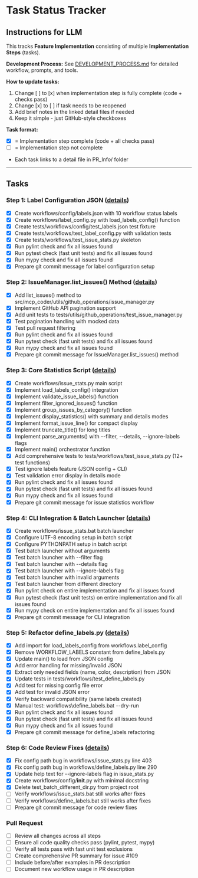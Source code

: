 # Task Status Tracker

## Instructions for LLM

This tracks **Feature Implementation** consisting of multiple **Implementation Steps** (tasks).

**Development Process:** See [DEVELOPMENT_PROCESS.md](./DEVELOPMENT_PROCESS.md) for detailed workflow, prompts, and tools.

**How to update tasks:**
1. Change [ ] to [x] when implementation step is fully complete (code + checks pass)
2. Change [x] to [ ] if task needs to be reopened
3. Add brief notes in the linked detail files if needed
4. Keep it simple - just GitHub-style checkboxes

**Task format:**
- [x] = Implementation step complete (code + all checks pass)
- [ ] = Implementation step not complete
- Each task links to a detail file in PR_Info/ folder

---

## Tasks

### Step 1: Label Configuration JSON ([details](steps/step_1.md))
- [x] Create workflows/config/labels.json with 10 workflow status labels
- [x] Create workflows/label_config.py with load_labels_config() function
- [x] Create tests/workflows/config/test_labels.json test fixture
- [x] Create tests/workflows/test_label_config.py with validation tests
- [x] Create tests/workflows/test_issue_stats.py skeleton
- [x] Run pylint check and fix all issues found
- [x] Run pytest check (fast unit tests) and fix all issues found
- [x] Run mypy check and fix all issues found
- [x] Prepare git commit message for label configuration setup

### Step 2: IssueManager.list_issues() Method ([details](steps/step_2.md))
- [x] Add list_issues() method to src/mcp_coder/utils/github_operations/issue_manager.py
- [x] Implement GitHub API pagination support
- [x] Add unit tests to tests/utils/github_operations/test_issue_manager.py
- [x] Test pagination handling with mocked data
- [x] Test pull request filtering
- [x] Run pylint check and fix all issues found
- [x] Run pytest check (fast unit tests) and fix all issues found
- [x] Run mypy check and fix all issues found
- [x] Prepare git commit message for IssueManager.list_issues() method

### Step 3: Core Statistics Script ([details](steps/step_3.md))
- [x] Create workflows/issue_stats.py main script
- [x] Implement load_labels_config() integration
- [x] Implement validate_issue_labels() function
- [x] Implement filter_ignored_issues() function
- [x] Implement group_issues_by_category() function
- [x] Implement display_statistics() with summary and details modes
- [x] Implement format_issue_line() for compact display
- [x] Implement truncate_title() for long titles
- [x] Implement parse_arguments() with --filter, --details, --ignore-labels flags
- [x] Implement main() orchestrator function
- [x] Add comprehensive tests to tests/workflows/test_issue_stats.py (12+ test functions)
- [x] Test ignore labels feature (JSON config + CLI)
- [x] Test validation error display in details mode
- [x] Run pylint check and fix all issues found
- [x] Run pytest check (fast unit tests) and fix all issues found
- [x] Run mypy check and fix all issues found
- [x] Prepare git commit message for issue statistics workflow

### Step 4: CLI Integration & Batch Launcher ([details](steps/step_4.md))
- [x] Create workflows/issue_stats.bat batch launcher
- [x] Configure UTF-8 encoding setup in batch script
- [x] Configure PYTHONPATH setup in batch script
- [x] Test batch launcher without arguments
- [x] Test batch launcher with --filter flag
- [x] Test batch launcher with --details flag
- [x] Test batch launcher with --ignore-labels flag
- [x] Test batch launcher with invalid arguments
- [x] Test batch launcher from different directory
- [x] Run pylint check on entire implementation and fix all issues found
- [x] Run pytest check (fast unit tests) on entire implementation and fix all issues found
- [x] Run mypy check on entire implementation and fix all issues found
- [x] Prepare git commit message for CLI integration

### Step 5: Refactor define_labels.py ([details](steps/step_5.md))
- [x] Add import for load_labels_config from workflows.label_config
- [x] Remove WORKFLOW_LABELS constant from define_labels.py
- [x] Update main() to load from JSON config
- [x] Add error handling for missing/invalid JSON
- [x] Extract only needed fields (name, color, description) from JSON
- [x] Update tests in tests/workflows/test_define_labels.py
- [x] Add test for missing config file error
- [x] Add test for invalid JSON error
- [x] Verify backward compatibility (same labels created)
- [x] Manual test: workflows\define_labels.bat --dry-run
- [x] Run pylint check and fix all issues found
- [x] Run pytest check (fast unit tests) and fix all issues found
- [x] Run mypy check and fix all issues found
- [x] Prepare git commit message for define_labels refactoring

### Step 6: Code Review Fixes ([details](steps/step_6.md))
- [x] Fix config path bug in workflows/issue_stats.py line 403
- [x] Fix config path bug in workflows/define_labels.py line 290
- [x] Update help text for --ignore-labels flag in issue_stats.py
- [x] Create workflows/config/__init__.py with minimal docstring
- [x] Delete test_batch_different_dir.py from project root
- [ ] Verify workflows/issue_stats.bat still works after fixes
- [ ] Verify workflows/define_labels.bat still works after fixes
- [ ] Prepare git commit message for code review fixes

### Pull Request
- [ ] Review all changes across all steps
- [ ] Ensure all code quality checks pass (pylint, pytest, mypy)
- [ ] Verify all tests pass with fast unit test exclusions
- [ ] Create comprehensive PR summary for issue #109
- [ ] Include before/after examples in PR description
- [ ] Document new workflow usage in PR description

